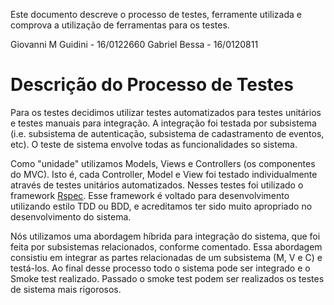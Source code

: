 Este documento descreve o processo de testes, ferramente utilizada e comprova a utilização de ferramentas para os testes.

Giovanni M Guidini - 16/0122660
Gabriel Bessa      - 16/0120811 

# Descrição do Processo de Testes

Para os testes decidimos utilizar testes automatizados para testes unitários e testes manuais para integração. A integração foi testada por subsistema (i.e. subsistema de autenticação, subsistema de cadastramento de eventos, etc). O teste de sistema envolve todas as funcionalidades so sistema.

Como "unidade" utilizamos Models, Views e Controllers (os componentes do MVC). Isto é, cada Controller, Model e View foi testado individualmente através de testes unitários automatizados. Nesses testes foi utilizado o framework [Rspec](https://rspec.info/). Esse framework é voltado para desenvolvimento utilizando estilo TDD ou BDD, e acreditamos ter sido muito apropriado no desenvolvimento do sistema.

Nós utilizamos uma abordagem híbrida para integração do sistema, que foi feita por subsistemas relacionados, conforme comentado. Essa abordagem consistiu em integrar as partes relacionadas de um subsistema (M, V e C) e testá-los. Ao final desse processo todo o sistema pode ser integrado e o Smoke test realizado. Passado o smoke test podem ser realizados os testes de sistema mais rigorosos.

